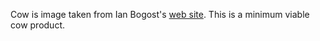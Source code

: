 Cow is image taken from Ian Bogost's [web site](http://www.bogost.com/blog/cow_clicker_cloned.shtml).
This is a minimum viable cow product.
